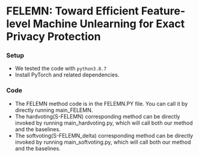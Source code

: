 # FELEMN: Toward Efficient Feature-level Machine Unlearning for Exact Privacy Protection

### Setup

* We tested the code with `python3.8.7`
* Install PyTorch and related dependencies.



### Code

* The FELEMN method code is in the FELEMN.PY file. You can call it by directly running main_FELEMN.
* The hardvoting(S-FELEMN) corresponding method can be directly invoked by running main_hardvoting.py, which will call both our method and the baselines.
* The softvoting(S-FELEMN_delta) corresponding method can be directly invoked by running main_softvoting.py, which will call both our method and the baselines.

